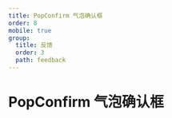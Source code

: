 ```yaml
---
title: PopConfirm 气泡确认框
order: 8
mobile: true
group:
  title: 反馈
  order: 3
  path: feedback
---
```


# PopConfirm 气泡确认框

<code src="../demo/PopConfirm.tsx"></code>
<API src="../src/PopConfirm.tsx"></API>
